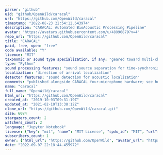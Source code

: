 ```yaml
---
parser: "github"
uid: "github/OpenWild/caracal"
url: "https://github.com/OpenWild/caracal"
timestamp: "2022-08-23 22:54:12.643974"
description: "CARACAL: Automated BioAcoustic Processing Pipeline"
avatar: "https://avatars.githubusercontent.com/u/48096879?v=4"
repo_url: "https://github.com/OpenWild/caracal"
title: "CARACAL"
paid, free, open: "free"
code available: "Y"
licence: "MIT"
taxonomic or sound type specialization, if any: "geared toward multi-channel CARACAL recorder"
type: "Python"
sound processing features: "sound source separation for time-synchronized DOA arrays"
localization: "direction of arrival localization"
detector features: "sound detection for acoustic localization"
comments: "published alongside CARACAL four-microphone hardware; see here: https://www.tandfonline.com/doi/abs/10.1080/09524622.2019.1685408"
name: "caracal"
full_name: "OpenWild/caracal"
html_url: "https://github.com/OpenWild/caracal"
created_at: "2019-10-03T09:31:19Z"
updated_at: "2021-02-10T13:38:12Z"
clone_url: "https://github.com/OpenWild/caracal.git"
size: 6084
stargazers_count: 2
watchers_count: 2
language: "Jupyter Notebook"
license: {"key": "mit", "name": "MIT License", "spdx_id": "MIT", "url": "https://api.github.com/licenses/mit", "node_id": "MDc6TGljZW5zZTEz"}
subscribers_count: 1
owner: {"html_url": "https://github.com/OpenWild", "avatar_url": "https://avatars.githubusercontent.com/u/48096879?v=4", "login": "OpenWild", "type": "User"}
date: "2022-09-07 22:18:44.455972"
---
```

